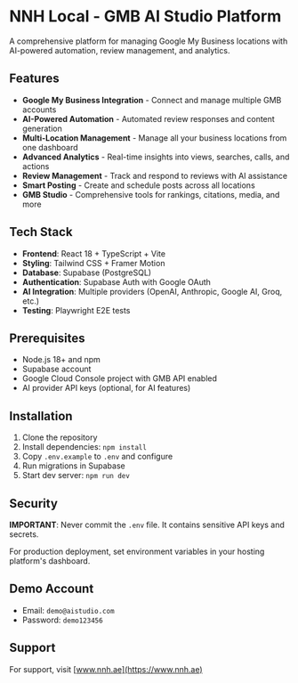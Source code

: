 # NNH Local - GMB AI Studio Platform

A comprehensive platform for managing Google My Business locations with AI-powered automation, review management, and analytics.

## Features

- **Google My Business Integration** - Connect and manage multiple GMB accounts
- **AI-Powered Automation** - Automated review responses and content generation
- **Multi-Location Management** - Manage all your business locations from one dashboard
- **Advanced Analytics** - Real-time insights into views, searches, calls, and actions
- **Review Management** - Track and respond to reviews with AI assistance
- **Smart Posting** - Create and schedule posts across all locations
- **GMB Studio** - Comprehensive tools for rankings, citations, media, and more

## Tech Stack

- **Frontend**: React 18 + TypeScript + Vite
- **Styling**: Tailwind CSS + Framer Motion
- **Database**: Supabase (PostgreSQL)
- **Authentication**: Supabase Auth with Google OAuth
- **AI Integration**: Multiple providers (OpenAI, Anthropic, Google AI, Groq, etc.)
- **Testing**: Playwright E2E tests

## Prerequisites

- Node.js 18+ and npm
- Supabase account
- Google Cloud Console project with GMB API enabled
- AI provider API keys (optional, for AI features)

## Installation

1. Clone the repository
2. Install dependencies: `npm install`
3. Copy `.env.example` to `.env` and configure
4. Run migrations in Supabase
5. Start dev server: `npm run dev`

## Security

**IMPORTANT**: Never commit the `.env` file. It contains sensitive API keys and secrets.

For production deployment, set environment variables in your hosting platform's dashboard.

## Demo Account

- Email: `demo@aistudio.com`
- Password: `demo123456`

## Support

For support, visit [www.nnh.ae](https://www.nnh.ae)

